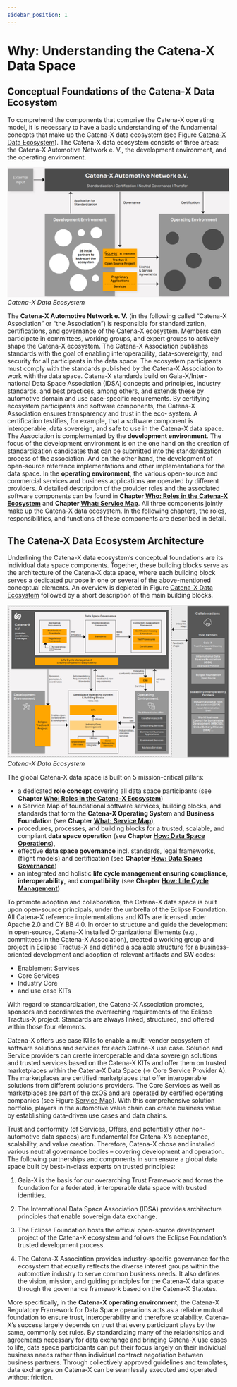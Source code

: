 ```yaml
---
sidebar_position: 1
---
```

# Why: Understanding the Catena-X Data Space

## Conceptual Foundations of the Catena-X Data Ecosystem

To comprehend the components that comprise the Catena-X operating model, it is necessary to have a basic understanding of the fundamental concepts that make up the Catena-X data ecosystem (see Figure [Catena-X Data Ecosystem](#conceptual-foundations-of-the-catena-x-data-ecosystem)). The Catena-X data ecosystem consists of three areas: the Catena-X Automotive Network e. V., the development environment, and the operating environment.

![Catena-X Data Ecosystem](./assets/catena-x-data-ecosystem.png)
*Catena-X Data Ecosystem*

The **Catena-X Automotive Network e. V.** (in the following called “Catena-X Association” or “the Association”) is responsible for standardization, certifications, and governance of the Catena-X ecosystem. Members can participate in committees, working groups, and expert groups to actively shape the Catena-X ecosystem. The Catena-X Association publishes standards with the goal of enabling interoperability, data-sovereignty, and security for all participants in the data space. The ecosystem participants must comply with the standards published by the Catena-X Association to work with the data space. Catena-X standards build on Gaia-X/Inter-national Data Space Association (IDSA) concepts and principles, industry standards, and best practices, among others, and extends these by automotive domain and use case-specific requirements. By certifying ecosystem participants and software components, the Catena-X Association ensures transparency and trust in the eco- system. A certification testifies, for example, that a software component is interoperable, data sovereign, and safe to use in the Catena-X data space. The Association is complemented by the **development environment**. The focus of the development environment is on the one hand on the creation of standardization candidates that can be submitted into the standardization process of the association. And on the other hand, the development of open-source reference implementations and other implementations for the data space. In the **operating environment**, the various open-source and commercial services and business applications are operated by different providers. A detailed description of the provider roles and the associated software components can be found in **Chapter [Who: Roles in the Catena-X Ecosystem](./../who-roles-in-the-catena-x-ecosystem/who-roles-in-the-catena-x-ecosystem.md)** and **Chapter [What: Service Map](./../what-service-map/what-service-map.md)**. All three components jointly make up the Catena-X data ecosystem. In the following chapters, the roles, responsibilities, and functions of these components are described in detail.

## The Catena-X Data Ecosystem Architecture

Underlining the Catena-X data ecosystem’s conceptual foundations are its individual data space components. Together, these building blocks serve as the architecture of the Catena-X data space, where each building block serves a dedicated purpose in one or several of the above-mentioned conceptual elements. An overview is depicted in Figure [Catena-X Data Ecosystem](#the-catena-x-data-ecosystem-architecture) followed by a short description of the main building blocks.

![The Catena-X Data Space](./assets/the-catena-x-data-space.png)
*Catena-X Data Ecosystem*

The global Catena-X data space is built on 5 mission-critical pillars:

- a dedicated **role concept** covering all data space participants (see **Chapter [Who: Roles in the Catena-X Ecosystem](./../who-roles-in-the-catena-x-ecosystem/who-roles-in-the-catena-x-ecosystem.md)**)
- a Service Map of foundational software services, building blocks, and standards that form the **Catena-X Operating System** and **Business Foundation** (see **Chapter [What: Service Map](./../what-service-map/what-service-map.md)**),
- procedures, processes, and building blocks for a trusted, scalable, and compliant **data space operation** (see **Chapter [How: Data Space Operations](./../how-data-space-operations/how-data-space-operations.md)**),
- effective **data space governance** incl. standards, legal frameworks, (flight models) and certification (see **Chapter [How: Data Space Governance](./../how-data-space-governance/how-data-space-governance.md)**)
- an integrated and holistic **life cycle management ensuring compliance, interoperability**, and **compatibility** (see **Chapter [How: Life Cycle Management](./../how-life-cycle-management/how-life-cycle-management.md)**)

To promote adoption and collaboration, the Catena-X data space is built upon open-source principals, under the umbrella of the Eclipse Foundation. All Catena-X reference implementations and KITs are licensed under Apache 2.0 and CY BB 4.0. In order to structure and guide the development in open-source, Catena-X installed Organizational Elements (e.g., committees in the Catena-X Association), created a working group and project in Eclipse Tractus-X and defined a scalable structure for a business-oriented development and adoption of relevant artifacts and SW codes:

- Enablement Services
- Core Services
- Industry Core
- and use case KITs

With regard to standardization, the Catena-X Association promotes, sponsors and coordinates the overarching requirements of the Eclipse Tractus-X project. Standards are always linked, structured, and offered within those four elements.  

Catena-X offers use case KITs to enable a multi-vender ecosystem of software solutions and services for each Catena-X use case. Solution and Service providers can create interoperable and data sovereign solutions and trusted services based on the Catena-X KITs and offer them on trusted marketplaces within the Catena-X Data Space (-> Core Service Provider A). The marketplaces are certified marketplaces that offer interoperable solutions from different solutions providers. The Core Services as well as marketplaces are part of the cxOS and are operated by certified operating companies (see Figure [Service Map](./../what-service-map/what-service-map.md)). With this comprehensive solution portfolio, players in the automotive value chain can create business value by establishing data-driven use cases and data chains.

Trust and conformity (of Services, Offers, and potentially other non-automotive data spaces) are fundamental for Catena-X’s acceptance, scalability, and value creation. Therefore, Catena-X chose and installed various neutral governance bodies – covering development and operation. The following partnerships and components in sum ensure a global data space built by best-in-class experts on trusted principles:

1. Gaia-X is the basis for our overarching Trust Framework and forms the foundation for a federated, interoperable data space with trusted identities.

2. The International Data Space Association (IDSA) provides architecture principles that enable sovereign data exchange.

3. The Eclipse Foundation hosts the official open-source development project of the Catena-X ecosystem and follows the Eclipse Foundation’s trusted development process.

4. The Catena-X Association provides industry-specific governance for the ecosystem that equally reflects the diverse interest groups within the automotive industry to serve common business needs. It also defines the vision, mission, and guiding principles for the Catena-X data space through the governance framework based on the Catena-X Statutes.

More specifically, in the **Catena-X operating environment**, the Catena-X Regulatory Framework for Data Space operations acts as a reliable mutual foundation to ensure trust, interoperability and therefore scalability. Catena-X’s success largely depends on trust that every participant plays by the same, commonly set rules. By standardizing many of the relationships and agreements necessary for data exchange and bringing Catena-X use cases to life, data space participants can put their focus largely on their individual business needs rather than individual contract negotiation between business partners. Through collectively approved guidelines and templates, data exchanges on Catena-X can be seamlessly executed and operated without friction.
